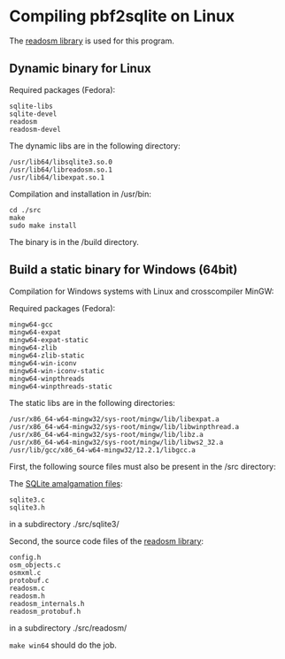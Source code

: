 # Compiling pbf2sqlite on Linux

The [readosm library](https://www.gaia-gis.it/fossil/readosm/index)
is used for this program.


## Dynamic binary for Linux

Required packages (Fedora):
```
sqlite-libs
sqlite-devel
readosm
readosm-devel
```

The dynamic libs are in the following directory:
```
/usr/lib64/libsqlite3.so.0
/usr/lib64/libreadosm.so.1
/usr/lib64/libexpat.so.1
```

Compilation and installation in /usr/bin:
```
cd ./src
make
sudo make install
```

The binary is in the /build directory.


## Build a static binary for Windows (64bit)

Compilation for Windows systems with Linux and crosscompiler MinGW:

Required packages (Fedora):
```
mingw64-gcc
mingw64-expat
mingw64-expat-static
mingw64-zlib
mingw64-zlib-static
mingw64-win-iconv
mingw64-win-iconv-static
mingw64-winpthreads
mingw64-winpthreads-static
```

The static libs are in the following directories:
```
/usr/x86_64-w64-mingw32/sys-root/mingw/lib/libexpat.a
/usr/x86_64-w64-mingw32/sys-root/mingw/lib/libwinpthread.a
/usr/x86_64-w64-mingw32/sys-root/mingw/lib/libz.a
/usr/x86_64-w64-mingw32/sys-root/mingw/lib/libws2_32.a
/usr/lib/gcc/x86_64-w64-mingw32/12.2.1/libgcc.a
```

First, the following source files must also be present in the /src directory:

The [SQLite amalgamation files](https://www.sqlite.org/amalgamation.html):  
```
sqlite3.c
sqlite3.h
```
in a subdirectory ./src/sqlite3/  

Second, the source code files of the [readosm library](https://www.gaia-gis.it/fossil/readosm/index):
```
config.h
osm_objects.c
osmxml.c
protobuf.c
readosm.c
readosm.h
readosm_internals.h
readosm_protobuf.h
```
in a subdirectory ./src/readosm/  

`make win64` should do the job.
